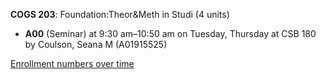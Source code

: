 **COGS 203**: Foundation:Theor&Meth in Studi (4 units)

- **A00** (Seminar) at 9:30 am–10:50 am on Tuesday, Thursday at CSB 180 by Coulson, Seana M (A01915525)

[Enrollment numbers over time](./COGS203.tsv)
